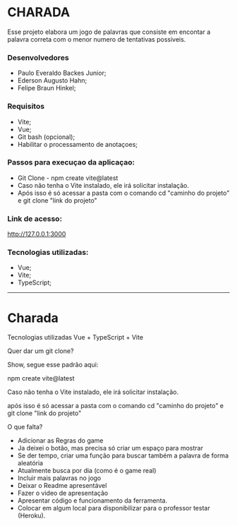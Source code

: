 
# CHARADA

Esse projeto elabora um jogo de palavras que consiste em encontar a palavra correta com o menor numero de tentativas possiveis.

### Desenvolvedores
- Paulo Everaldo Backes Junior;
- Ederson Augusto Hahn;
- Felipe Braun Hinkel;

### Requisitos
- Vite;
- Vue;
- Git bash (opcional);
- Habilitar o processamento de anotaçoes;

### Passos para execuçao da aplicaçao:
- Git Clone - npm create vite@latest
- Caso não tenha o Vite instalado, ele irá solicitar instalação.
- Após isso é só acessar a pasta com o comando cd "caminho do projeto" e git clone "link do projeto"

### Link de acesso:
http://127.0.0.1:3000

### Tecnologias utilizadas:
- Vue;
- Vite;
- TypeScript;





*************************************************************************************
# Charada

Tecnologias utilizadas
Vue + TypeScript + Vite

Quer dar um git clone?

Show, segue esse padrão aqui:

npm create vite@latest

Caso não tenha o Vite instalado, ele irá solicitar instalação.

após isso é só acessar a pasta com o comando cd "caminho do projeto"
e git clone "link do projeto"


O que falta?
 - Adicionar as Regras do game
 -    Ja deixei o botão, mas precisa só criar um espaço para mostrar
 - Se der tempo, criar uma função para buscar também a palavra de forma aleatória
 -    Atualmente busca por dia (como é o game real)
 - Incluir mais palavras no jogo
 - Deixar o Readme apresentável
 - Fazer o video de apresentação
 -    Apresentar código e funcionamento da ferramenta.
 - Colocar em algum local para disponibilizar para o professor testar (Heroku).
